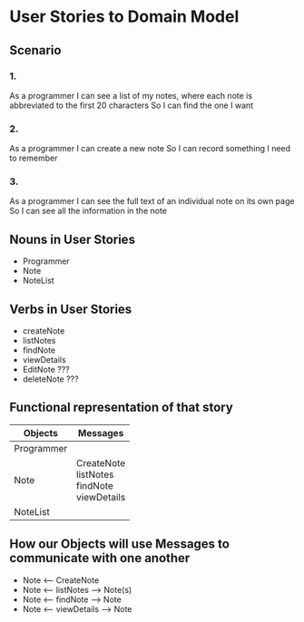 # User Stories to Domain Model

## Scenario

### 1.
As a programmer
I can see a list of my notes, where each note is abbreviated to the first 20 characters
So I can find the one I want

<!--
 substring(start,end) Need here
-->

### 2.
As a programmer
I can create a new note
So I can record something I need to remember

### 3.
As a programmer
I can see the full text of an individual note on its own page
So I can see all the information in the note


## Nouns in User Stories
- Programmer
- Note
- NoteList

## Verbs in User Stories
- createNote
- listNotes
- findNote
- viewDetails
- EditNote ???
- deleteNote ???

##  Functional representation of that story
| Objects    | Messages                                                   |
|------------|------------------------------------------------------------|
| Programmer |                                                            |
| Note       | CreateNote<br>listNotes<br>findNote<br>viewDetails         |
| NoteList   |                                                            |

## How our Objects will use Messages to communicate with one another
- Note <-- CreateNote
- Note <-- listNotes --> Note(s)
- Note <-- findNote --> Note
- Note <-- viewDetails --> Note
